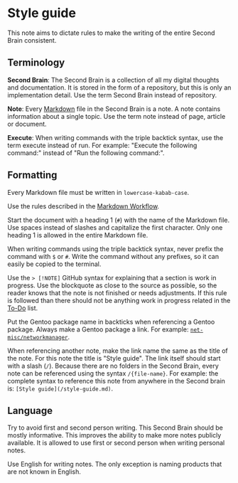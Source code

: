 # Style guide

This note aims to dictate rules to make the writing of the entire Second Brain consistent.

## Terminology

**Second Brain**:
The Second Brain is a collection of all my digital thoughts and documentation.
It is stored in the form of a repository, but this is only an implementation detail.
Use the term Second Brain instead of repository.

**Note**:
Every [Markdown](/markdown-workflow.md) file in the Second Brain is a note.
A note contains information about a single topic.
Use the term note instead of page, article or document.

**Execute**:
When writing commands with the triple backtick syntax, use the term execute instead of run.
For example: "Execute the following command:" instead of "Run the following command:".

## Formatting

Every Markdown file must be written in `lowercase-kabab-case`.

Use the rules described in the [Markdown Workflow](/markdown-workflow.md).

Start the document with a heading 1 (`#`) with the name of the Markdown file.
Use spaces instead of slashes and capitalize the first character.
Only one heading 1 is allowed in the entire Markdown file.

When writing commands using the triple backtick syntax, never prefix the command with `$` or `#`.
Write the command without any prefixes, so it can easily be copied to the terminal.

Use the `> [!NOTE]` GitHub syntax for explaining that a section is work in progress.
Use the blockquote as close to the source as possible, so the reader knows that the note is not finished or needs adjustments.
If this rule is followed than there should not be anything work in progress related in the [To-Do](/to-do.md) list.

Put the Gentoo package name in backticks when referencing a Gentoo package.
Always make a Gentoo package a link.
For example: [`net-misc/networkmanager`](https://packages.gentoo.org/packages/net-misc/networkmanager).

When referencing another note, make the link name the same as the title of the note.
For this note the title is "Style guide".
The link itself should start with a slash (`/`).
Because there are no folders in the Second Brain, every note can be referenced using the syntax `/{file-name}`.
For example: the complete syntax to reference this note from anywhere in the Second brain is: `[Style guide](/style-guide.md)`.

## Language

Try to avoid first and second person writing.
This Second Brain should be mostly informative.
This improves the ability to make more notes publicly available.
It is allowed to use first or second person when writing personal notes.

Use English for writing notes.
The only exception is naming products that are not known in English.
